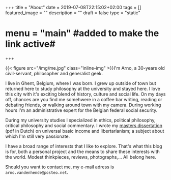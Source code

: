 +++
title =  "About"
date = 2019-07-08T22:15:02+02:00
tags = []
featured_image = ""
description = ""
draft = false
type = "static"
# menu = "main" #added to make the link active#
+++

{{< figure src="/img/me.jpg" class="inline-img" >}}I'm Arno, a 30-years old civil-servant, philosopher and generalist geek. 

I live in Ghent, Belgium, where I was born. I grew up outside of town but returned here to study philosophy at the university and stayed here. I love this city with it's exciting blend of history, culture and social life. On my days off, chances are you find me somehwere in a coffee bar writing, reading or debating friends, or walking around town with my camera. During working hours I'm an administrative expert for the Belgian federal social security.

During my university studies I specialized in ethics, political philosophy, critical philosophy and social commentary. I wrote my [masters dissertation](/files/thesis.pdf) (pdf in Dutch) on universal basic income and libertarianism; a subject about which I'm still very passionate.

I have a broad range of interests that I like to explore. That's what this blog is for, both a personal project and the means to share these interests with the world. Modest thinkpieces, reviews, photographs,... All belong here.

Should you want to contact me, my e-mail adress is `arno.vandenhende`<span style="display: none;">REMOVE</span>`@posteo.net`.